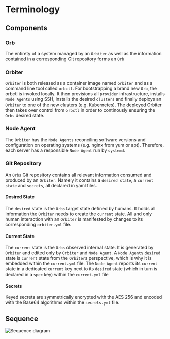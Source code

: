 # Terminology

## Components

### Orb

The entirety of a system managed by an `Orbiter` as well as the information contained in a corresponding Git repository forms an `Orb`

### Orbiter

`Orbiter` is both released as a container image named `orbiter` and as a command line tool called `orbctl`. For bootstrapping a brand new `Orb`, the orbctl is invoked locally. It then provisions all `provider` infrastructure, installs `Node Agents` using SSH, installs the desired `clusters` and finally deploys an `Orbiter` to one of the new clusters (e.g. Kubernetes). The deployed Orbiter then takes over control from `orbctl` in order to continously ensuring the `Orbs` desired state.

### Node Agent

The `Orbiter` has the `Node Agents` reconciling software versions and configuration on operating systems (e.g. nginx from yum or apt). Therefore, each server has a responsible `Node Agent` run by `systemd`.

### Git Repository

An `Orbs` Git repository contains all relevant information consumed and produced by an `Orbiter`. Namely it contains a `desired state`, a `current state` and `secrets`, all declared in yaml files.

#### Desired State

The `desired` state is the `Orbs` target state defined by humans. It holds all information the `Orbiter` needs to create the `current` state. All and only human interaction with an `Orbiter` is manifested by changes to its corresponding `orbiter.yml` file.

#### Current State

The `current` state is the `Orbs` observed internal state. It is generated by `Orbiter` and edited only by `Orbiter` and `Node Agent`. A `Node Agent`s `desired` state is `current` state from the `Orbiter`s perspective, which is why it is embedded within the `current.yml` file. The `Node Agent` reports its `current` state in a dedicated `current` key next to its `desired` state (which in turn is declared in a `spec` key) within the `current.yml` file

#### Secrets

Keyed secrets are symmetrically encrypted with the AES 256 and encoded with the Base64 algorithms within the `secrets.yml` file.

## Sequence

![Sequence diagram](./sequencediagram.org.svg)
